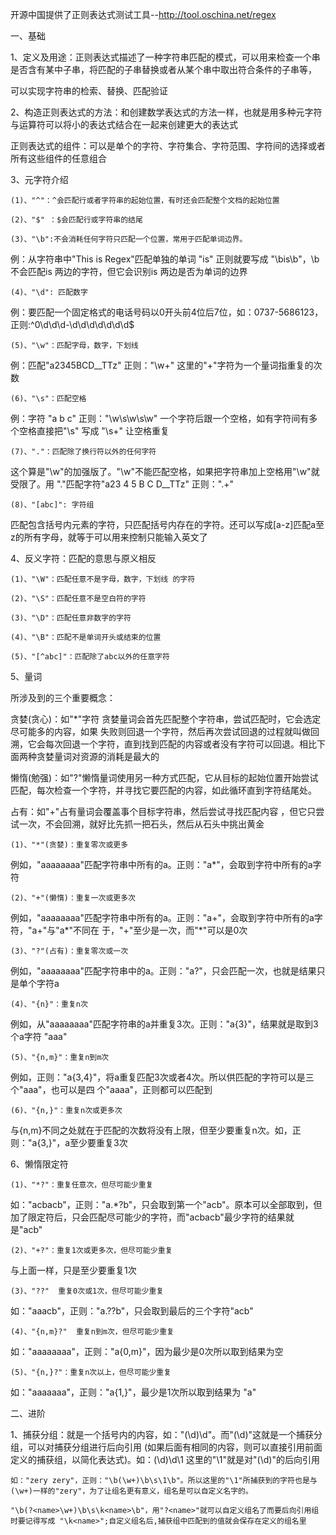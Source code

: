 开源中国提供了正则表达式测试工具--http://tool.oschina.net/regex


一、基础

1、定义及用途：正则表达式描述了一种字符串匹配的模式，可以用来检查一个串是否含有某中子串，将匹配的子串替换或者从某个串中取出符合条件的子串等，

   可以实现字符串的检索、替换、匹配验证               
   
2、构造正则表达式的方法：和创建数学表达式的方法一样，也就是用多种元字符与运算符可以将小的表达式结合在一起来创建更大的表达式

   正则表达式的组件：可以是单个的字符、字符集合、字符范围、字符间的选择或者所有这些组件的任意组合
   
3、元字符介绍

    (1)、"^"：^会匹配行或者字符串的起始位置，有时还会匹配整个文档的起始位置
   
    (2)、"$" ：$会匹配行或字符串的结尾
   
    (3)、"\b":不会消耗任何字符只匹配一个位置，常用于匹配单词边界。
例：从字符串中"This is Regex"匹配单独的单词 "is" 正则就要写成 "\bis\b"，\b 不会匹配is 两边的字符，但它会识别is 两边是否为单词的边界 
           
    (4)、"\d": 匹配数字
例：要匹配一个固定格式的电话号码以0开头前4位后7位，如：0737-5686123，正则:^0\d\d\d-\d\d\d\d\d\d\d$
         
    (5)、"\w"：匹配字母，数字，下划线
例：匹配"a2345BCD__TTz" 正则："\w+"  这里的"+"字符为一个量词指重复的次数
            
    (6)、"\s"：匹配空格 
例：字符 "a b c" 正则："\w\s\w\s\w" 一个字符后跟一个空格，如有字符间有多个空格直接把"\s" 写成 "\s+" 让空格重复
           
    (7)、"."：匹配除了换行符以外的任何字符
这个算是"\w"的加强版了。"\w"不能匹配空格，如果把字符串加上空格用"\w"就受限了。用 "."匹配字符"a23 4 5 B C D__TTz"  正则：".+"
          
    (8)、"[abc]": 字符组
匹配包含括号内元素的字符，只匹配括号内存在的字符。还可以写成[a-z]匹配a至z的所有字母，就等于可以用来控制只能输入英文了
           
4、反义字符：匹配的意思与原义相反

    (1)、"\W"：匹配任意不是字母，数字，下划线 的字符
    
    (2)、"\S"：匹配任意不是空白符的字符
    
    (3)、"\D"：匹配任意非数字的字符
    
    (4)、"\B"：匹配不是单词开头或结束的位置
    
    (5)、"[^abc]"：匹配除了abc以外的任意字符
    
5、量词
   
   所涉及到的三个重要概念：
    
   贪婪(贪心)：如"*"字符 贪婪量词会首先匹配整个字符串，尝试匹配时，它会选定尽可能多的内容，如果 失败则回退一个字符，然后再次尝试回退的过程就叫做回溯，它会每次回退一个字符，直到找到匹配的内容或者没有字符可以回退。相比下面两种贪婪量词对资源的消耗是最大的
   
   懒惰(勉强)：如"?"懒惰量词使用另一种方式匹配，它从目标的起始位置开始尝试匹配，每次检查一个字符，并寻找它要匹配的内容，如此循环直到字符结尾处。

   占有：如"+"占有量词会覆盖事个目标字符串，然后尝试寻找匹配内容 ，但它只尝试一次，不会回溯，就好比先抓一把石头，然后从石头中挑出黄金
   
    (1)、"*"(贪婪)：重复零次或更多
例如，"aaaaaaaa"匹配字符串中所有的a。正则："a*"，会取到字符中所有的a字符
          
    (2)、"+"(懒惰)：重复一次或更多次
例如，"aaaaaaaa"匹配字符串中所有的a。正则："a+"，会取到字符中所有的a字符，"a+"与"a*"不同在              于，"+"至少是一次，而"*"可以是0次
    
    (3)、"?"(占有)：重复零次或一次
例如，"aaaaaaaa"匹配字符串中的a。正则："a?"，只会匹配一次，也就是结果只是单个字符a
    
    (4)、"{n}"：重复n次
例如，从"aaaaaaaa"匹配字符串的a并重复3次。正则："a{3}"，结果就是取到3个a字符  "aaa"
    
    (5)、"{n,m}"：重复n到m次
例如，正则："a{3,4}"，将a重复匹配3次或者4次。所以供匹配的字符可以是三个"aaa"，也可以是四                个"aaaa"，正则都可以匹配到
    
    (6)、"{n,}"：重复n次或更多次
与{n,m}不同之处就在于匹配的次数将没有上限，但至少要重复n次。如，正则："a{3,}"，a至少要重复3次
       
6、懒惰限定符 

    (1)、"*?"：重复任意次，但尽可能少重复
如："acbacb"，正则："a.*?b"，只会取到第一个"acb"。原本可以全部取到，但加了限定符后，只会匹配尽可能少的字符，而"acbacb"最少字符的结果就是"acb" 
    
    (2)、"+?"：重复1次或更多次，但尽可能少重复
与上面一样，只是至少要重复1次
    
    (3)、"??"  重复0次或1次，但尽可能少重复
如："aaacb"，正则："a.??b"，只会取到最后的三个字符"acb"
    
    (4)、"{n,m}?"  重复n到m次，但尽可能少重复
如："aaaaaaaa"，正则："a{0,m}"，因为最少是0次所以取到结果为空
    
    (5)、"{n,}?"：重复n次以上，但尽可能少重复
如："aaaaaaa"，正则："a{1,}"，最少是1次所以取到结果为 "a"
          
                    
二、进阶

1、捕获分组：就是一个括号内的内容，如："(\d)\d"。而"(\d)"这就是一个捕获分组，可以对捕获分组进行后向引用 (如果后面有相同的内容，则可以直接引用前面定义的捕获组，以简化表达式)。如：(\d)\d\1 这里的"\1"就是对"(\d)"的后向引用

    如："zery zery"，正则："\b(\w+)\b\s\1\b"。所以这里的"\1"所捕获到的字符也是与(\w+)一样的"zery"，为了让组名更有意义，组名是可以自定义名字的。
    
    "\b(?<name>\w+)\b\s\k<name>\b"，用"?<name>"就可以自定义组名了而要后向引用组时要记得写成 "\k<name>";自定义组名后,捕获组中匹配到的值就会保存在定义的组名里

